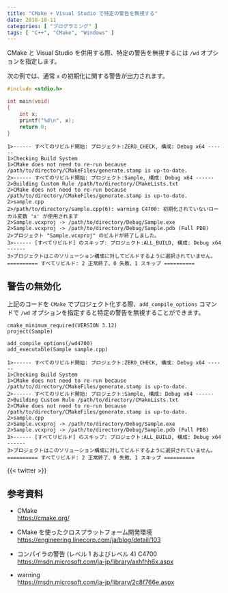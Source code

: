 ```yaml
---
title: "CMake + Visual Studio で特定の警告を無視する"
date: 2018-10-11
categories: [ "プログラミング" ]
tags: [ "C++", "CMake", "Windows" ]
---
```

CMake と Visual Studio を併用する際、特定の警告を無視するには `/wd` オプションを指定します。

次の例では、通常 `x` の初期化に関する警告が出力されます。

```cpp
#include <stdio.h>

int main(void)
{
    int x;
    printf("%d\n", x);
    return 0;
}
```

```plaintext
1>------ すべてのリビルド開始: プロジェクト:ZERO_CHECK, 構成: Debug x64 ------
1>Checking Build System
1>CMake does not need to re-run because /path/to/directory/CMakeFiles/generate.stamp is up-to-date.
2>------ すべてのリビルド開始: プロジェクト:Sample, 構成: Debug x64 ------
2>Building Custom Rule /path/to/directory/CMakeLists.txt
2>CMake does not need to re-run because /path/to/directory/CMakeFiles/generate.stamp is up-to-date.
2>sample.cpp
2>/path/to/directory/sample.cpp(6): warning C4700: 初期化されていないローカル変数 'x' が使用されます
2>Sample.vcxproj -> /path/to/directory/Debug/Sample.exe
2>Sample.vcxproj -> /path/to/directory/Debug/Sample.pdb (Full PDB)
2>プロジェクト "Sample.vcxproj" のビルドが終了しました。
3>------ [すべてリビルド] のスキップ: プロジェクト:ALL_BUILD, 構成: Debug x64 ------
3>プロジェクトはこのソリューション構成に対してビルドするように選択されていません。
========== すべてリビルド: 2 正常終了、0 失敗、1 スキップ ==========
```

## 警告の無効化

上記のコードを `CMake` でプロジェクト化する際、`add_compile_options` コマンドで `/wd` オプションを指定すると特定の警告を無視することができます。

```plaintext
cmake_minimum_required(VERSION 3.12)
project(Sample)

add_compile_options(/wd4700)
add_executable(Sample sample.cpp)
```

```plaintext
1>------ すべてのリビルド開始: プロジェクト:ZERO_CHECK, 構成: Debug x64 ------
1>Checking Build System
1>CMake does not need to re-run because /path/to/directory/CMakeFiles/generate.stamp is up-to-date.
2>------ すべてのリビルド開始: プロジェクト:Sample, 構成: Debug x64 ------
2>Building Custom Rule /path/to/directory/CMakeLists.txt
2>CMake does not need to re-run because /path/to/directory/CMakeFiles/generate.stamp is up-to-date.
2>sample.cpp
2>Sample.vcxproj -> /path/to/directory/Debug/Sample.exe
2>Sample.vcxproj -> /path/to/directory/Debug/Sample.pdb (Full PDB)
3>------ [すべてリビルド] のスキップ: プロジェクト:ALL_BUILD, 構成: Debug x64 ------
3>プロジェクトはこのソリューション構成に対してビルドするように選択されていません。
========== すべてリビルド: 2 正常終了、0 失敗、1 スキップ ==========
```

{{< twitter >}}

## 参考資料
- CMake<br />
  <span style="word-break: break-all;">
  https://cmake.org/
  </span>

- CMake を使ったクロスプラットフォーム開発環境<br />
  <span style="word-break: break-all;">
  https://engineering.linecorp.com/ja/blog/detail/103
  </span>

- コンパイラの警告 (レベル 1 およびレベル 4) C4700<br />
  <span style="word-break: break-all;">
  https://msdn.microsoft.com/ja-jp/library/axhfhh6x.aspx
  </span>

- warning<br />
  <span style="word-break: break-all;">
  https://msdn.microsoft.com/ja-jp/library/2c8f766e.aspx
  </span>
